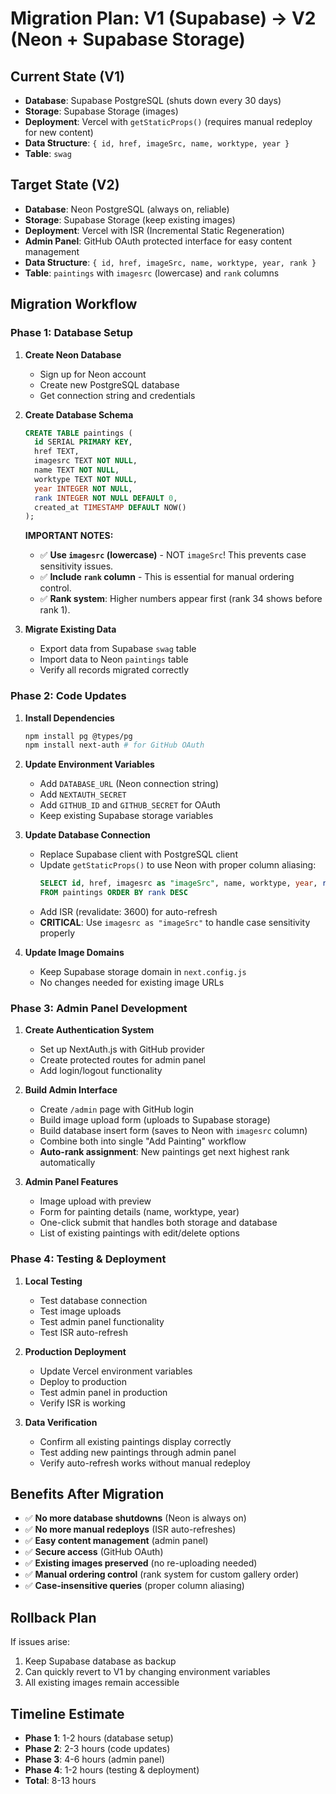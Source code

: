 # Migration Plan: V1 (Supabase) → V2 (Neon + Supabase Storage)

## Current State (V1)
- **Database**: Supabase PostgreSQL (shuts down every 30 days)
- **Storage**: Supabase Storage (images)
- **Deployment**: Vercel with `getStaticProps()` (requires manual redeploy for new content)
- **Data Structure**: `{ id, href, imageSrc, name, worktype, year }`
- **Table**: `swag`

## Target State (V2)
- **Database**: Neon PostgreSQL (always on, reliable)
- **Storage**: Supabase Storage (keep existing images)
- **Deployment**: Vercel with ISR (Incremental Static Regeneration)
- **Admin Panel**: GitHub OAuth protected interface for easy content management
- **Data Structure**: `{ id, href, imageSrc, name, worktype, year, rank }`
- **Table**: `paintings` with `imagesrc` (lowercase) and `rank` columns

## Migration Workflow

### Phase 1: Database Setup
1. **Create Neon Database**
   - Sign up for Neon account
   - Create new PostgreSQL database
   - Get connection string and credentials

2. **Create Database Schema**
   ```sql
   CREATE TABLE paintings (
     id SERIAL PRIMARY KEY,
     href TEXT,
     imagesrc TEXT NOT NULL,
     name TEXT NOT NULL,
     worktype TEXT NOT NULL,
     year INTEGER NOT NULL,
     rank INTEGER NOT NULL DEFAULT 0,
     created_at TIMESTAMP DEFAULT NOW()
   );
   ```
   
   **IMPORTANT NOTES:**
   - ✅ **Use `imagesrc` (lowercase)** - NOT `imageSrc`! This prevents case sensitivity issues.
   - ✅ **Include `rank` column** - This is essential for manual ordering control.
   - ✅ **Rank system**: Higher numbers appear first (rank 34 shows before rank 1).

3. **Migrate Existing Data**
   - Export data from Supabase `swag` table
   - Import data to Neon `paintings` table
   - Verify all records migrated correctly

### Phase 2: Code Updates
1. **Install Dependencies**
   ```bash
   npm install pg @types/pg
   npm install next-auth # for GitHub OAuth
   ```

2. **Update Environment Variables**
   - Add `DATABASE_URL` (Neon connection string)
   - Add `NEXTAUTH_SECRET`
   - Add `GITHUB_ID` and `GITHUB_SECRET` for OAuth
   - Keep existing Supabase storage variables

3. **Update Database Connection**
   - Replace Supabase client with PostgreSQL client
   - Update `getStaticProps()` to use Neon with proper column aliasing:
     ```sql
     SELECT id, href, imagesrc as "imageSrc", name, worktype, year, rank 
     FROM paintings ORDER BY rank DESC
     ```
   - Add ISR (revalidate: 3600) for auto-refresh
   - **CRITICAL**: Use `imagesrc as "imageSrc"` to handle case sensitivity properly

4. **Update Image Domains**
   - Keep Supabase storage domain in `next.config.js`
   - No changes needed for existing image URLs

### Phase 3: Admin Panel Development
1. **Create Authentication System**
   - Set up NextAuth.js with GitHub provider
   - Create protected routes for admin panel
   - Add login/logout functionality

2. **Build Admin Interface**
   - Create `/admin` page with GitHub login
   - Build image upload form (uploads to Supabase storage)
   - Build database insert form (saves to Neon with `imagesrc` column)
   - Combine both into single "Add Painting" workflow
   - **Auto-rank assignment**: New paintings get next highest rank automatically

3. **Admin Panel Features**
   - Image upload with preview
   - Form for painting details (name, worktype, year)
   - One-click submit that handles both storage and database
   - List of existing paintings with edit/delete options

### Phase 4: Testing & Deployment
1. **Local Testing**
   - Test database connection
   - Test image uploads
   - Test admin panel functionality
   - Test ISR auto-refresh

2. **Production Deployment**
   - Update Vercel environment variables
   - Deploy to production
   - Test admin panel in production
   - Verify ISR is working

3. **Data Verification**
   - Confirm all existing paintings display correctly
   - Test adding new paintings through admin panel
   - Verify auto-refresh works without manual redeploy

## Benefits After Migration
- ✅ **No more database shutdowns** (Neon is always on)
- ✅ **No more manual redeploys** (ISR auto-refreshes)
- ✅ **Easy content management** (admin panel)
- ✅ **Secure access** (GitHub OAuth)
- ✅ **Existing images preserved** (no re-uploading needed)
- ✅ **Manual ordering control** (rank system for custom gallery order)
- ✅ **Case-insensitive queries** (proper column aliasing)

## Rollback Plan
If issues arise:
1. Keep Supabase database as backup
2. Can quickly revert to V1 by changing environment variables
3. All existing images remain accessible

## Timeline Estimate
- **Phase 1**: 1-2 hours (database setup)
- **Phase 2**: 2-3 hours (code updates)
- **Phase 3**: 4-6 hours (admin panel)
- **Phase 4**: 1-2 hours (testing & deployment)
- **Total**: 8-13 hours
